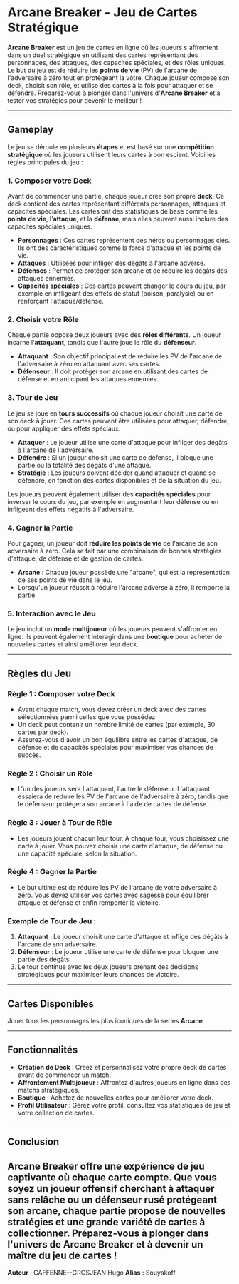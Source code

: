# Arcane Breaker - Jeu de Cartes Stratégique

**Arcane Breaker** est un jeu de cartes en ligne où les joueurs s'affrontent dans un duel stratégique en utilisant des cartes représentant des personnages, des attaques, des capacités spéciales, et des rôles uniques. Le but du jeu est de réduire les **points de vie** (PV) de l'arcane de l'adversaire à zéro tout en protégeant la vôtre. Chaque joueur compose son deck, choisit son rôle, et utilise des cartes à la fois pour attaquer et se défendre. Préparez-vous à plonger dans l'univers d'**Arcane Breaker** et à tester vos stratégies pour devenir le meilleur !

---

## Gameplay

Le jeu se déroule en plusieurs **étapes** et est basé sur une **compétition stratégique** où les joueurs utilisent leurs cartes à bon escient. Voici les règles principales du jeu :

### 1. **Composer votre Deck**
Avant de commencer une partie, chaque joueur crée son propre **deck**. Ce deck contient des cartes représentant différents personnages, attaques et capacités spéciales. Les cartes ont des statistiques de base comme les **points de vie**, l'**attaque**, et la **défense**, mais elles peuvent aussi inclure des capacités spéciales uniques.

- **Personnages** : Ces cartes représentent des héros ou personnages clés. Ils ont des caractéristiques comme la force d'attaque et les points de vie.
- **Attaques** : Utilisées pour infliger des dégâts à l'arcane adverse.
- **Défenses** : Permet de protéger son arcane et de réduire les dégâts des attaques ennemies.
- **Capacités spéciales** : Ces cartes peuvent changer le cours du jeu, par exemple en infligeant des effets de statut (poison, paralysie) ou en renforçant l'attaque/défense.

### 2. **Choisir votre Rôle**
Chaque partie oppose deux joueurs avec des **rôles différents**. Un joueur incarne l'**attaquant**, tandis que l'autre joue le rôle du **défenseur**.

- **Attaquant** : Son objectif principal est de réduire les PV de l'arcane de l'adversaire à zéro en attaquant avec ses cartes.
- **Défenseur** : Il doit protéger son arcane en utilisant des cartes de défense et en anticipant les attaques ennemies.

### 3. **Tour de Jeu**
Le jeu se joue en **tours successifs** où chaque joueur choisit une carte de son deck à jouer. Ces cartes peuvent être utilisées pour attaquer, défendre, ou pour appliquer des effets spéciaux.

- **Attaquer** : Le joueur utilise une carte d'attaque pour infliger des dégâts à l'arcane de l'adversaire.
- **Défendre** : Si un joueur choisit une carte de défense, il bloque une partie ou la totalité des dégâts d'une attaque.
- **Stratégie** : Les joueurs doivent décider quand attaquer et quand se défendre, en fonction des cartes disponibles et de la situation du jeu.

Les joueurs peuvent également utiliser des **capacités spéciales** pour inverser le cours du jeu, par exemple en augmentant leur défense ou en infligeant des effets négatifs à l'adversaire.

### 4. **Gagner la Partie**
Pour gagner, un joueur doit **réduire les points de vie** de l'arcane de son adversaire à zéro. Cela se fait par une combinaison de bonnes stratégies d'attaque, de défense et de gestion de cartes.

- **Arcane** : Chaque joueur possède une "arcane", qui est la représentation de ses points de vie dans le jeu.
- Lorsqu'un joueur réussit à réduire l'arcane adverse à zéro, il remporte la partie.

### 5. **Interaction avec le Jeu**
Le jeu inclut un **mode multijoueur** où les joueurs peuvent s'affronter en ligne. Ils peuvent également interagir dans une **boutique** pour acheter de nouvelles cartes et ainsi améliorer leur deck.

---

## Règles du Jeu

### **Règle 1 : Composer votre Deck**
- Avant chaque match, vous devez créer un deck avec des cartes sélectionnées parmi celles que vous possédez.
- Un deck peut contenir un nombre limité de cartes (par exemple, 30 cartes par deck).
- Assurez-vous d'avoir un bon équilibre entre les cartes d'attaque, de défense et de capacités spéciales pour maximiser vos chances de succès.

### **Règle 2 : Choisir un Rôle**
- L'un des joueurs sera l'attaquant, l'autre le défenseur. L'attaquant essaiera de réduire les PV de l'arcane de l'adversaire à zéro, tandis que le défenseur protégera son arcane à l'aide de cartes de défense.

### **Règle 3 : Jouer à Tour de Rôle**
- Les joueurs jouent chacun leur tour. À chaque tour, vous choisissez une carte à jouer. Vous pouvez choisir une carte d'attaque, de défense ou une capacité spéciale, selon la situation.

### **Règle 4 : Gagner la Partie**
- Le but ultime est de réduire les PV de l'arcane de votre adversaire à zéro. Vous devez utiliser vos cartes avec sagesse pour équilibrer attaque et défense et enfin remporter la victoire.

### **Exemple de Tour de Jeu :**
1. **Attaquant** : Le joueur choisit une carte d'attaque et inflige des dégâts à l'arcane de son adversaire.
2. **Défenseur** : Le joueur utilise une carte de défense pour bloquer une partie des dégâts.
3. Le tour continue avec les deux joueurs prenant des décisions stratégiques pour maximiser leurs chances de victoire.

---

## Cartes Disponibles

Jouer tous les personnages les plus iconiques de la series **Arcane**  

---

## Fonctionnalités

- **Création de Deck** : Créez et personnalisez votre propre deck de cartes avant de commencer un match.
- **Affrontement Multijoueur** : Affrontez d'autres joueurs en ligne dans des matchs stratégiques.
- **Boutique** : Achetez de nouvelles cartes pour améliorer votre deck.
- **Profil Utilisateur** : Gérez votre profil, consultez vos statistiques de jeu et votre collection de cartes.

---

## Conclusion

**Arcane Breaker** offre une expérience de jeu captivante où chaque carte compte. Que vous soyez un joueur offensif cherchant à attaquer sans relâche ou un défenseur rusé protégeant son arcane, chaque partie propose de nouvelles stratégies et une grande variété de cartes à collectionner. Préparez-vous à plonger dans l'univers de **Arcane Breaker** et à devenir un maître du jeu de cartes !
---
**Auteur** : CAFFENNE--GROSJEAN Hugo **Alias** : Souyakoff
